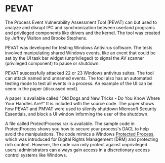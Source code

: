 # PEVAT

The Process Event Vulnerability Assessment Tool (PEVAT) can but used to analyze and disrupt IPC and synchronization between userland programs and privileged components like drivers and the kernel. The tool was created by Jeffrey Walton and Brooke Stephens.

PEVAT was developed for testing Windows Antivirus software. The tests involved manipulating shared Windows events, like an event that could be set by the UI task bar widget (unprivileged) to signal the AV scanner (privileged component) to pause or shutdown.

PEVAT suscessfully attacked 22 or 23 Windows antivirus suites. The tool can attack named and unnamed events. The tool also has an automated testing mode to test all events in a process. An example of the UI can be seem in the paper (discussed next).

A paper is available called "Old Dogs and New Tricks - Do You Know Where Your Handles Are?" It is included with the source code. The paper shows how PEVAT and PMVAT were used to silently shutdown Microsoft Security Essentials, and block a UI window informing the user of the shutdown.

A file called ProtectProcess.rar is available. The sample code in ProtectProcess shows you how to secure your process's DACL to help avoid the manipulations. The code mimics a Windows [Protected Process](http://download.microsoft.com/download/a/f/7/af7777e5-7dcd-4800-8a0a-b18336565f5b/process_vista.doc), which was introduced for Digital Rights Management (DRM) and protecting rich content. However, the code can only protect against unprivileged users; administrators can always gain access in a discretionary access control systems like Windows.